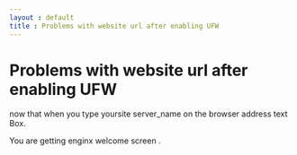 ```yaml
---
layout : default
title : Problems with website url after enabling UFW
---
```


# Problems with website url after enabling UFW

now that when you type yoursite server_name on the browser address text Box.

You are getting enginx welcome screen .

